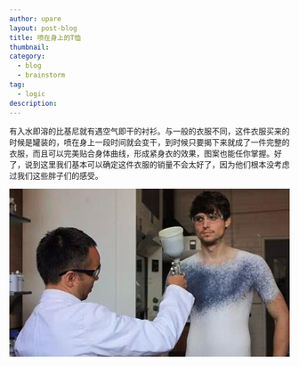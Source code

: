 ```yaml
---
author: upare
layout: post-blog
title: 喷在身上的T恤
thumbnail:
category:
  - blog
  - brainstorm
tag:
  - logic
description: 
---
```

有入水即溶的比基尼就有遇空气即干的衬衫。与一般的衣服不同，这件衣服买来的时候是罐装的，喷在身上一段时间就会变干，到时候只要揭下来就成了一件完整的衣服，而且可以完美贴合身体曲线，形成紧身衣的效果，图案也能任你掌握。好了，说到这里我们基本可以确定这件衣服的销量不会太好了，因为他们根本没考虑过我们这些胖子们的感受。

![](/assets/archives/6a613f12jw1ery0tkxv5jj20go0a0aai.jpg)